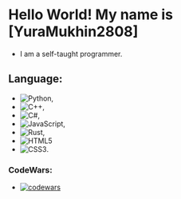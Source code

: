 # Hello World! My name is [YuraMukhin2808] 
- I am a self-taught programmer.
## Language:
- ![Python](https://img.shields.io/badge/python-3670A0?style=for-the-badge&logo=python&logoColor=white),
- ![C++](https://img.shields.io/badge/c++-%2300599C.svg?style=for-the-badge&logo=c%2B%2B&logoColor=white),
- ![C#](https://img.shields.io/badge/c%23-%23239120.svg?style=for-the-badge&logo=c-sharp&logoColor=white),
- ![JavaScript](https://img.shields.io/badge/javascript-%23323330.svg?style=for-the-badge&logo=javascript&logoColor=white),
- ![Rust](https://img.shields.io/badge/rust-%23000000.svg?style=for-the-badge&logo=rust&logoColor=white),
- ![HTML5](https://img.shields.io/badge/html5-%23E34F26.svg?style=for-the-badge&logo=html5&logoColor=white)
- ![CSS3](https://img.shields.io/badge/css3-%231572B6.svg?style=for-the-badge&logo=css3&logoColor=white).
### CodeWars:
- [![codewars](https://www.codewars.com/users/username/badges/micro)](https://www.codewars.com/users/Yura%20Mukhin) 
